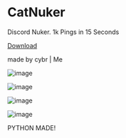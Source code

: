 # CatNuker

Discord Nuker. 1k Pings in 15 Seconds

[Download](https://github.com/cybr000/catnuker/releases/download/tag/catnuker.py)

 made by cybr | Me
         

![image](https://github.com/user-attachments/assets/8747bbb9-572c-47f6-9f8a-c18ebdc29cfa)

 
![image](https://github.com/user-attachments/assets/d1440ec7-a001-4d7b-a3ad-04ef3bf020e9)

![image](https://github.com/user-attachments/assets/7f040f7c-3b4e-4360-815c-1202085d2abf)

![image](https://github.com/user-attachments/assets/f1252608-39c6-4203-ade5-e83c6ca0a193)

PYTHON MADE!

